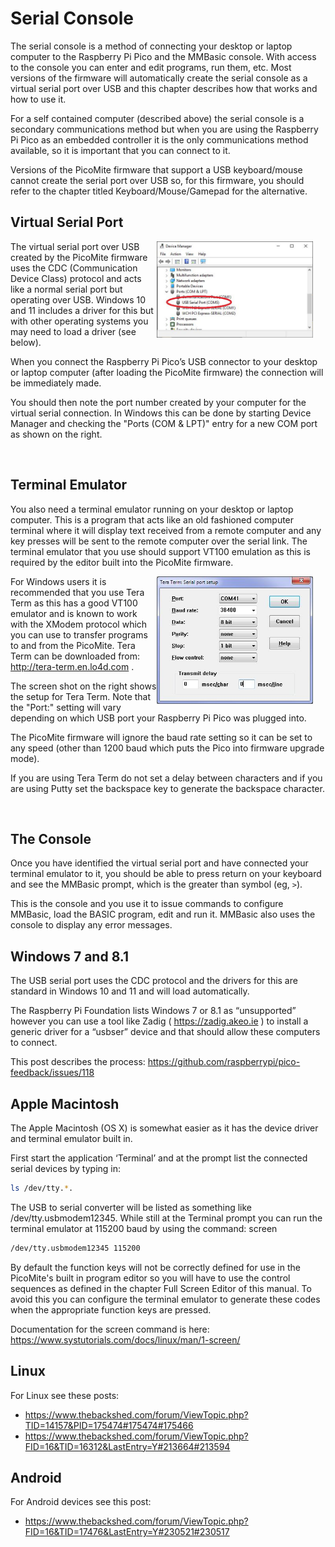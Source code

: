 # Serial Console

The serial console is a method of connecting your desktop or laptop computer to the Raspberry Pi Pico and the
MMBasic console. With access to the console you can enter and edit programs, run them, etc. Most versions
of the firmware will automatically create the serial console as a virtual serial port over USB and this chapter
describes how that works and how to use it.

For a self contained computer (described above) the serial console is a secondary communications method but
when you are using the Raspberry Pi Pico as an embedded controller it is the only communications method
available, so it is important that you can connect to it.

Versions of the PicoMite firmware that support a USB keyboard/mouse cannot create the serial port over USB
so, for this firmware, you should refer to the chapter titled Keyboard/Mouse/Gamepad for the alternative.


## Virtual Serial Port

<div style="float: right; margin-right: 20px;">
  <img src="02_device_manager.jpg" alt="Find the right USB Serial Port (Windows)" width="250">
</div>

The virtual serial port over USB created by the PicoMite firmware uses the CDC (Communication Device
Class) protocol and acts like a normal serial port but operating over USB. Windows 10 and 11 includes a
driver for this but with other operating systems you may need to load a driver (see below).

When you connect the Raspberry Pi Pico’s USB connector
to your desktop or laptop computer (after loading the
PicoMite firmware) the connection will be immediately
made.

You should then note the port number created by your
computer for the virtual serial connection. In Windows
this can be done by starting Device Manager and checking
the "Ports (COM & LPT)" entry for a new COM port as
shown on the right.

<br style="clear:both" />

## Terminal Emulator

You also need a terminal emulator running on your desktop or laptop computer. This is a program that acts like
an old fashioned computer terminal where it will display text received from a remote computer and any key
presses will be sent to the remote computer over the serial link. The terminal emulator that you use should
support VT100 emulation as this is required by the editor built into the PicoMite firmware.

<div style="float: right; margin-right: 20px;">
  <img src="02_serial_port_setup.jpg" alt="setup for Tera Term: Baud Rate: 38400, Data: 8 bit, Parity: None" width="250">
</div>

For Windows users it is recommended that you use Tera Term
as this has a good VT100 emulator and is known to work with
the XModem protocol which you can use to transfer programs
to and from the PicoMite. Tera Term can be downloaded from:
http://tera-term.en.lo4d.com .

The screen shot on the right shows the setup for Tera Term. Note
that the "Port:" setting will vary depending on which USB port
your Raspberry Pi Pico was plugged into.

The PicoMite firmware will ignore the baud rate setting so it can
be set to any speed (other than 1200 baud which puts the Pico
into firmware upgrade mode).

If you are using Tera Term do not set a delay between
characters and if you are using Putty set the backspace key to
generate the backspace character.

<br style="clear:both" />

## The Console

Once you have identified the virtual serial port and
have connected your terminal emulator to it, you
should be able to press return on your keyboard and
see the MMBasic prompt, which is the greater than
symbol (eg, `>`).

This is the console and you use it to issue
commands to configure MMBasic, load the BASIC
program, edit and run it. MMBasic also uses the
console to display any error messages.

## Windows 7 and 8.1

The USB serial port uses the CDC protocol and the drivers for this are standard in Windows 10 and 11 and will
load automatically.

The Raspberry Pi Foundation lists Windows 7 or 8.1 as “unsupported” however you can use a tool like Zadig
( https://zadig.akeo.ie ) to install a generic driver for a “usbser” device and that should allow these computers to connect.

This post describes the process: https://github.com/raspberrypi/pico-feedback/issues/118

## Apple Macintosh

The Apple Macintosh (OS X) is somewhat easier as it has the device driver and terminal emulator built in.

First start the application ‘Terminal’ and at the prompt list the connected serial devices by typing in:
```sh
ls /dev/tty.*.
```

The USB to serial converter will be listed as something like /dev/tty.usbmodem12345. While still at the
Terminal prompt you can run the terminal emulator at 115200 baud by using the command:
screen

```sh
/dev/tty.usbmodem12345 115200
```

By default the function keys will not be correctly defined for use in the PicoMite's built in program editor so
you will have to use the control sequences as defined in the chapter Full Screen Editor of this manual. To
avoid this you can configure the terminal emulator to generate these codes when the appropriate function keys
are pressed.

Documentation for the screen command is here: https://www.systutorials.com/docs/linux/man/1-screen/

## Linux

For Linux see these posts:
- https://www.thebackshed.com/forum/ViewTopic.php?TID=14157&PID=175474#175474#175466
- https://www.thebackshed.com/forum/ViewTopic.php?FID=16&TID=16312&LastEntry=Y#213664#213594

## Android

For Android devices see this post:
- https://www.thebackshed.com/forum/ViewTopic.php?FID=16&TID=17476&LastEntry=Y#230521#230517
